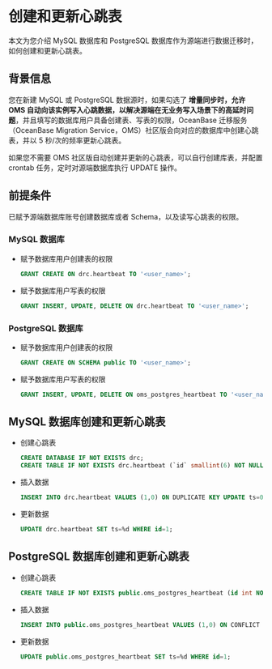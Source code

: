 # 创建和更新心跳表

本文为您介绍 MySQL 数据库和 PostgreSQL 数据库作为源端进行数据迁移时，如何创建和更新心跳表。

## 背景信息

您在新建 MySQL 或 PostgreSQL 数据源时，如果勾选了 **增量同步时，允许 OMS 自动向该实例写入心跳数据，以解决源端在无业务写入场景下的高延时问题**，并且填写的数据库用户具备创建表、写表的权限，OceanBase 迁移服务（OceanBase Migration Service，OMS）社区版会向对应的数据库中创建心跳表，并以 5 秒/次的频率更新心跳表。

如果您不需要 OMS 社区版自动创建并更新的心跳表，可以自行创建库表，并配置 crontab 任务，定时对源端数据库执行 UPDATE 操作。

## 前提条件

已赋予源端数据库账号创建数据库或者 Schema，以及读写心跳表的权限。

### MySQL 数据库

* 赋予数据库用户创建表的权限

  ```sql
  GRANT CREATE ON drc.heartbeat TO '<user_name>';
  ```

* 赋予数据库用户写表的权限

  ```sql
  GRANT INSERT, UPDATE, DELETE ON drc.heartbeat TO '<user_name>';
  ```

### PostgreSQL 数据库

* 赋予数据库用户创建表的权限

  ```sql
  GRANT CREATE ON SCHEMA public TO '<user_name>';
  ```

* 赋予数据库用户写表的权限

  ```sql
  GRANT INSERT, UPDATE, DELETE ON oms_postgres_heartbeat TO '<user_name>';
  ```

## MySQL 数据库创建和更新心跳表

* 创建心跳表

  ```sql
  CREATE DATABASE IF NOT EXISTS drc;
  CREATE TABLE IF NOT EXISTS drc.heartbeat (`id` smallint(6) NOT NULL DEFAULT 1,`ts` int(11) DEFAULT NULL, PRIMARY KEY (`id`)) ENGINE=InnoDB;
  ```

* 插入数据

  ```sql
  INSERT INTO drc.heartbeat VALUES (1,0) ON DUPLICATE KEY UPDATE ts=0;
  ```

* 更新数据

  ```sql
  UPDATE drc.heartbeat SET ts=%d WHERE id=1;
  ```

## PostgreSQL 数据库创建和更新心跳表

* 创建心跳表

  ```sql
  CREATE TABLE IF NOT EXISTS public.oms_postgres_heartbeat (id int NOT NULL DEFAULT 1, ts int DEFAULT NULL, PRIMARY KEY (id));
  ```

* 插入数据

  ```sql
  INSERT INTO public.oms_postgres_heartbeat VALUES (1,0) ON CONFLICT (id) DO UPDATE SET ts=0;
  ```

* 更新数据

  ```sql
  UPDATE public.oms_postgres_heartbeat SET ts=%d WHERE id=1;
  ```
